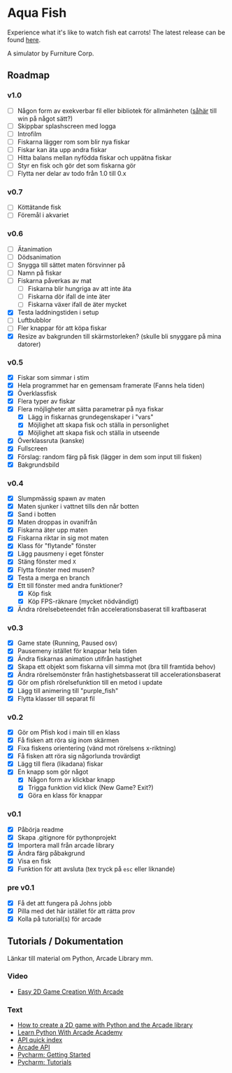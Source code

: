 # Aqua Fish

Experience what it's like to watch fish eat carrots! The latest release can be found [here](https://github.com/owlnical/fc-aqua-fish/releases).

A simulator by Furniture Corp.

## Roadmap

### v1.0

- [ ] Någon form av exekverbar fil eller bibliotek för allmänheten ([såhär](http://arcade.academy/examples/pyinstaller.html) till win på något sätt?)
- [ ] Skippbar splashscreen med logga
- [ ] Introfilm
- [ ] Fiskarna lägger rom som blir nya fiskar
- [ ] Fiskar kan äta upp andra fiskar
- [ ] Hitta balans mellan nyfödda fiskar och uppätna fiskar
- [ ] Styr en fisk och gör det som fiskarna gör
- [ ] Flytta ner delar av todo från 1.0 till 0.x

### v0.7
- [ ] Köttätande fisk
- [ ] Föremål i akvariet

### v0.6
- [ ] Ätanimation
- [ ] Dödsanimation
- [ ] Snygga till sättet maten försvinner på
- [ ] Namn på fiskar
- [ ] Fiskarna påverkas av mat
  - [ ] Fiskarna blir hungriga av att inte äta
  - [ ] Fiskarna dör ifall de inte äter
  - [ ] Fiskarna växer ifall de äter mycket
- [x] Testa laddningstiden i setup
- [ ] Luftbubblor
- [ ] Fler knappar för att köpa fiskar
- [x] Resize av bakgrunden till skärmstorleken? (skulle bli snyggare på mina datorer)

### v0.5

- [x] Fiskar som simmar i stim
- [x] Hela programmet har en gemensam framerate (Fanns hela tiden)
- [x] Överklassfisk
- [x] Flera typer av fiskar
- [x] Flera möjligheter att sätta parametrar på nya fiskar
  -[x] Lägg in fiskarnas grundegenskaper i "vars"
  -[x] Möjlighet att skapa fisk och ställa in personlighet
  -[x] Möjlighet att skapa fisk och ställa in utseende
- [x] Överklassruta (kanske)
- [x] Fullscreen
- [x] Förslag: random färg på fisk (lägger in dem som input till fisken)
- [x] Bakgrundsbild

### v0.4

- [x] Slumpmässig spawn av maten
- [x] Maten sjunker i vattnet tills den når botten
- [x] Sand i botten
- [x] Maten droppas in ovanifrån
- [x] Fiskarna äter upp maten
- [x] Fiskarna riktar in sig mot maten
- [x] Klass för "flytande" fönster
- [x] Lägg pausmeny i eget fönster
- [x] Stäng fönster med `X`
- [x] Flytta fönster med musen?
- [x] Testa a merga en branch
- [x] Ett till fönster med andra funktioner?
  - [x] Köp fisk
  - [x] Köp FPS-räknare (mycket nödvändigt)
- [x] Ändra rörelsebeteendet från accelerationsbaserat till kraftbaserat

### v0.3

- [x] Game state (Running, Paused osv)
- [x] Pausemeny istället för knappar hela tiden
- [x] Ändra fiskarnas animation utifrån hastighet
- [x] Skapa ett objekt som fiskarna vill simma mot (bra till framtida behov)
- [x] Ändra rörelsemönster från hastighetsbasserat till accelerationsbaserat
- [x] Gör om pfish rörelsefunktion till en metod i update
- [x] Lägg till animering till "purple_fish"
- [x] Flytta klasser till separat fil

### v0.2
- [x] Gör om Pfish kod i main till en klass
- [x] Få fisken att röra sig inom skärmen
- [x] Fixa fiskens orientering (vänd mot rörelsens x-riktning)
- [x] Få fisken att röra sig någorlunda trovärdigt
- [x] Lägg till flera (likadana) fiskar
- [x] En knapp som gör något
  - [x] Någon form av klickbar knapp
  - [x] Trigga funktion vid klick (New Game? Exit?)
  - [x] Göra en klass för knappar

### v0.1

- [x] Påbörja readme
- [x] Skapa .gitignore för pythonprojekt
- [x] Importera mall från arcade library
- [x] Ändra färg påbakgrund
- [x] Visa en fisk
- [x] Funktion för att avsluta (tex tryck på `esc` eller liknande)

### pre v0.1

- [x] Få det att fungera på Johns jobb
- [x] Pilla med det här istället för att rätta prov
- [x] Kolla på tutorial(s) för arcade

## Tutorials / Dokumentation

Länkar till material om Python, Arcade Library mm.

### Video

- [Easy 2D Game Creation With Arcade](https://www.youtube.com/watch?v=8InKwiysVIk)

### Text

- [How to create a 2D game with Python and the Arcade library](https://opensource.com/article/18/4/easy-2d-game-creation-python-and-arcade)
- [Learn Python With Arcade Academy](https://arcade-book.readthedocs.io/en/latest/)
- [API quick index](http://arcade.academy/quick_index.html)
- [Arcade API](http://arcade.academy/arcade.html)
- [Pycharm: Getting Started](https://confluence.jetbrains.com/display/PYH/Getting+Started+with+PyCharm)
- [Pycharm: Tutorials](https://confluence.jetbrains.com/display/PYH/PyCharm+Tutorials)
